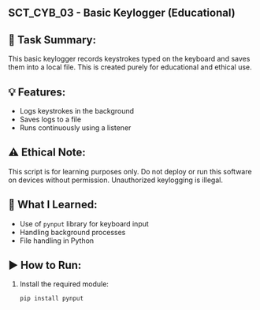 ## SCT_CYB_03 - Basic Keylogger (Educational)

## 🔐 Task Summary:
This basic keylogger records keystrokes typed on the keyboard and saves them into a local file. This is created purely for educational and ethical use.

## 💡 Features:
- Logs keystrokes in the background
- Saves logs to a file
- Runs continuously using a listener

## ⚠️ Ethical Note:
This script is for learning purposes only. Do not deploy or run this software on devices without permission. Unauthorized keylogging is illegal.

## 🧠 What I Learned:
- Use of `pynput` library for keyboard input
- Handling background processes
- File handling in Python

## ▶️ How to Run:
1. Install the required module:
   ```bash
   pip install pynput
